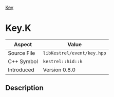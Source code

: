 [Key](index)
# Key.K
| Aspect | Value |
| --- | --- |
| Source File | `libKestrel/event/key.hpp` |
| C++ Symbol | `kestrel::hid::k` |
| Introduced | Version 0.8.0 |
## Description

